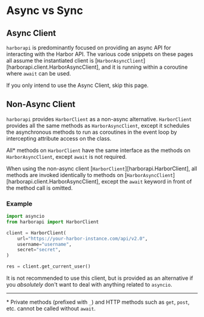 # Async vs Sync


## Async Client

`harborapi` is predominantly focused on providing an async API for interacting with the Harbor API. The various code snippets on these pages all assume the instantiated client is [`HarborAsyncClient`][harborapi.client.HarborAsyncClient], and it is running within a coroutine where `await` can be used.

If you only intend to use the Async Client, skip this page.

## Non-Async Client

`harborapi` provides `HarborClient` as a non-async alternative. `HarborClient` provides all the same methods as `HarborAsyncClient`, except it schedules the asynchronous methods to run as coroutines in the event loop by intercepting attribute access on the class.

All\* methods on `HarborClient` have the same interface as the methods on `HarborAsyncClient`, except `await` is not required.

When using the non-async client [`HarborClient`][harborapi.HarborClient], all methods are invoked identically to methods on [`HarborAsyncClient`][harborapi.client.HarborAsyncClient], except the `await` keyword in front of the method call is omitted.

### Example

```py
import asyncio
from harborapi import HarborClient

client = HarborClient(
    url="https://your-harbor-instance.com/api/v2.0",
    username="username",
    secret="secret",
)

res = client.get_current_user()
```

It is not recommended to use this client, but is provided as an alternative if you _absolutely_ don't want to deal with anything related to `asyncio`.

---

\* Private methods (prefixed with `_`) and HTTP methods such as `get`, `post`, etc. cannot be called without `await`.
